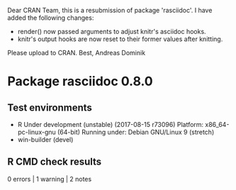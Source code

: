 Dear CRAN Team,
this is a resubmission of package 'rasciidoc'. I have added the following changes:

* render() now passed arguments to adjust knitr's asciidoc hooks.
* knitr's output hooks are now reset to their former values after knitting.

Please upload to CRAN.
Best, Andreas Dominik

# Package rasciidoc 0.8.0
## Test  environments 
- R Under development (unstable) (2017-08-15 r73096)
  Platform: x86_64-pc-linux-gnu (64-bit)
  Running under: Debian GNU/Linux 9 (stretch)
- win-builder (devel)

## R CMD check results
0 errors | 1 warning  | 2 notes
